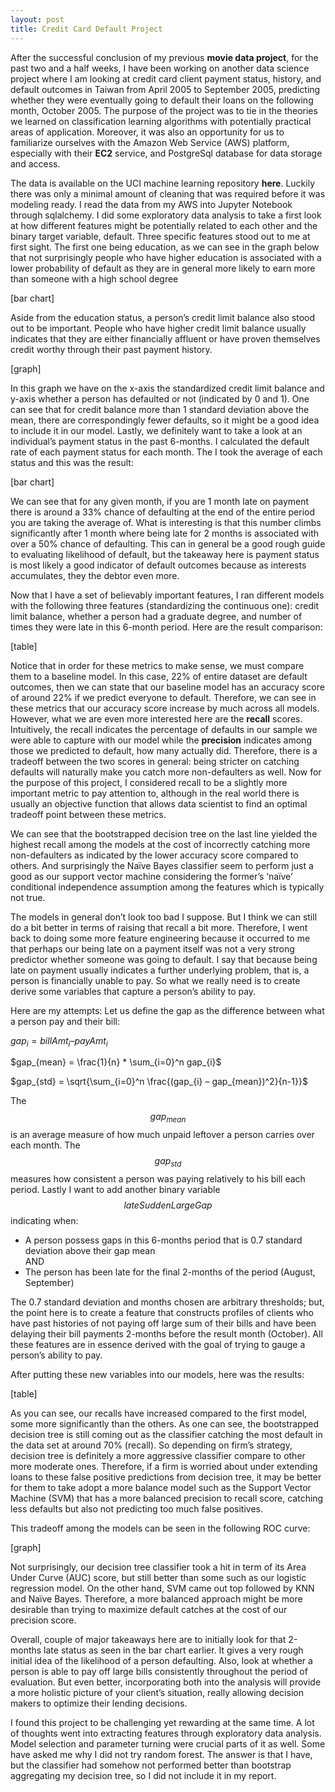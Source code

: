 ```yaml
---
layout: post
title: Credit Card Default Project
---
```


After the successful conclusion of my previous __movie data project__, for the past two and a half weeks, 
I have been working on another data science project where I am looking at credit card client payment status, 
history, and default outcomes in Taiwan from April 2005 to September 2005, predicting whether they were 
eventually going to default their loans on the following month, October 2005. The purpose of the project was to 
tie in the theories we learned on classification learning algorithms with potentially practical areas of 
application. Moreover, it was also an opportunity for us to familiarize ourselves with the Amazon Web Service 
(AWS) platform, especially with their __EC2__ service, and PostgreSql database for data storage and access.

The data is available on the UCI machine learning repository __here__. Luckily there was only a minimal amount of 
cleaning that was required before it was modeling ready. I read the data from my AWS into Jupyter Notebook 
through sqlalchemy. I did some exploratory data analysis to take a first look at how different features might 
be potentially related to each other and the binary target variable, default.  Three specific features stood 
out to me at first sight. The first one being education, as we can see in the graph below that not surprisingly 
people who have higher education is associated with a lower probability of default as they are in general more 
likely to earn more than someone with a high school degree

[bar chart]

Aside from the education status, a person’s credit limit balance also stood out to be important. People who have 
higher credit limit balance usually indicates that they are either financially affluent or have proven themselves 
credit worthy through their past payment history.

[graph]

In this graph we have on the x-axis the standardized credit limit balance and y-axis whether a person has defaulted or 
not (indicated by 0 and 1). One can see that for credit balance more than 1 standard deviation above the mean, there 
are correspondingly fewer defaults, so it might be a good idea to include it in our model. Lastly, we definitely want 
to take a look at an individual’s payment status in the past 6-months.  I calculated the default rate of each payment 
status for each month. The I took the average of each status and this was the result:

[bar chart]

We can see that for any given month, if you are 1 month late on payment there is around a 33% chance of defaulting at the 
end of the entire period you are taking the average of. What is interesting is that this number climbs significantly after 
1 month where being late for 2 months is associated with over a 50% chance of defaulting. This can in general be a good 
rough guide to evaluating likelihood of default, but the takeaway here is payment status is most likely a good indicator of 
default outcomes because as interests accumulates, they the debtor even more.

Now that I have a set of believably important features, I ran different models with the following three features 
(standardizing the continuous one): credit limit balance, whether a person had a graduate degree, and number of times they 
were late in this 6-month period. Here are the result comparison:

[table]

Notice that in order for these metrics to make sense, we must compare them to a baseline model. In this case, 22% of entire 
dataset are default outcomes, then we can state that our baseline model has an accuracy score of around 22% if we predict 
everyone to default. Therefore, we can see in these metrics that our accuracy score increase by much across all models. 
However, what we are even more interested here are the __recall__ scores. Intuitively, the recall indicates the percentage of 
defaults in our sample we were able to capture with our model while the __precision__ indicates among those we predicted to 
default, how many actually did. Therefore, there is a tradeoff between the two scores in general: being stricter on catching 
defaults will naturally make you catch more non-defaulters as well.  Now for the purpose of this project, I considered recall 
to be a slightly more important metric to pay attention to, although in the real world there is usually an objective function 
that allows data scientist to find an optimal tradeoff point between these metrics.

We can see that the bootstrapped decision tree on the last line yielded the highest recall among the models at the cost of 
incorrectly catching more non-defaulters as indicated by the lower accuracy score compared to others. And surprisingly the 
Naïve Bayes classifier seem to perform just a good as our support vector machine considering the former’s ‘naïve’ conditional 
independence assumption among the features which is typically not true.

The models in general don’t look too bad I suppose. But I think we can still do a bit better in terms of raising that recall 
a bit more. Therefore, I went back to doing some more feature engineering because it occurred to me that perhaps our being 
late on a payment itself was not a very strong predictor whether someone was going to default. I say that because being late 
on payment usually indicates a further underlying problem, that is, a person is financially unable to pay. So what we really 
need is to create derive some variables that capture a person’s ability to pay.

Here are my attempts:
Let us define the gap as the difference between what a person pay and their bill:

$gap_{i} = billAmt_{i} – payAmt_{i}$

$gap_{mean} = \frac{1}{n} * \sum_{i=0}^n gap_{i}$

$gap_{std} = \sqrt{\sum_{i=0}^n \frac{(gap_{i} – gap_{mean})^2}{n-1}}$

The $$gap_{mean}$$ is an average measure of how much unpaid leftover a person carries over each month. The $$gap_{std}$$ 
measures how consistent a person was paying relatively to his bill each period. Lastly I want to add another binary variable 
$$lateSuddenLargeGap$$ indicating when:

-	A person possess gaps in this 6-months period that is 0.7 standard deviation above their gap mean  
AND  
- The person has been late for the final 2-months of the period (August, September)

The 0.7 standard deviation and months chosen are arbitrary thresholds; but, the point here is to create a feature that 
constructs profiles of clients who have past histories of not paying off large sum of their bills and have been delaying 
their bill payments 2-months before the result month (October). All these features are in essence derived with the goal of 
trying to gauge a person’s ability to pay.

After putting these new variables into our models, here was the results:

[table]

As you can see, our recalls have increased compared to the first model, some more significantly than the others. As one can 
see, the bootstrapped decision tree is still coming out as the classifier catching the most default in the data set at around 
70% (recall). So depending on firm’s strategy, decision tree is definitely a more aggressive classifier compare to other more 
moderate ones. Therefore, if a firm is worried about under extending loans to these false positive predictions from decision 
tree, it may be better for them to take adopt a more balance model such as the Support Vector Machine (SVM) that has a more 
balanced precision to recall score, catching less defaults but also not predicting too much false positives.

This tradeoff among the models can be seen in the following ROC curve:

[graph]

Not surprisingly, our decision tree classifier took a hit in term of its Area Under Curve (AUC) score, but still better than 
some such as our logistic regression model. On the other hand, SVM came out top followed by KNN and Naïve Bayes. Therefore, 
a more balanced approach might be more desirable than trying to maximize default catches at the cost of our precision score.

Overall, couple of major takeaways here are to initially look for that 2-months late status as seen in the bar chart earlier. 
It gives a very rough initial idea of the likelihood of a person defaulting. Also, look at whether a person is able to 
pay off large bills consistently throughout the period of evaluation. But even better, incorporating both into the analysis 
will provide a more holistic picture of your client’s situation, really allowing decision makers to optimize their lending 
decisions. 

I found this project to be challenging yet rewarding at the same time. A lot of thoughts went into extracting features through 
exploratory data analysis. Model selection and parameter turning were crucial parts of it as well. Some have asked me why I 
did not try random forest. The answer is that I have, but the classifier had somehow not performed better than 
bootstrap aggregating my decision tree, so I did not include it in my report.
